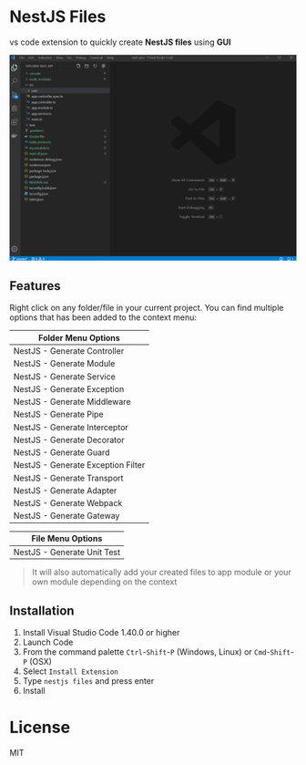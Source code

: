 # NestJS Files

vs code extension to quickly create **NestJS files** using **GUI** 

![](images/demo.gif)

## Features

Right click on any folder/file in your current project. 
You can find multiple options that has been added to the context menu:

Folder Menu Options  |
---           | 
NestJS - Generate Controller |
NestJS - Generate Module |
NestJS - Generate Service |
NestJS - Generate Exception |
NestJS - Generate Middleware |
NestJS - Generate Pipe |
NestJS - Generate Interceptor |
NestJS - Generate Decorator |
NestJS - Generate Guard |
NestJS - Generate Exception Filter |
NestJS - Generate Transport |
NestJS - Generate Adapter |
NestJS - Generate Webpack |
NestJS - Generate Gateway |

File Menu Options  |
---           | 
NestJS - Generate Unit Test |


> It will also automatically add your created files to app module or your own module depending on the context

## Installation

1. Install Visual Studio Code 1.40.0 or higher
2. Launch Code
3. From the command palette `Ctrl`-`Shift`-`P` (Windows, Linux) or `Cmd`-`Shift`-`P` (OSX)
4. Select `Install Extension`
5. Type `nestjs files` and press enter
6. Install

# License

MIT
